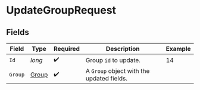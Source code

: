# UpdateGroupRequest


## Fields

| Field                                     | Type                                      | Required                                  | Description                               | Example                                   |
| ----------------------------------------- | ----------------------------------------- | ----------------------------------------- | ----------------------------------------- | ----------------------------------------- |
| `Id`                                      | *long*                                    | :heavy_check_mark:                        | Group `id` to update.                     | 14                                        |
| `Group`                                   | [Group](../../Models/Components/Group.md) | :heavy_check_mark:                        | A `Group` object with the updated fields. |                                           |